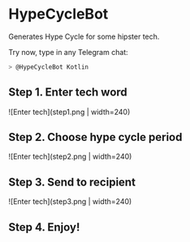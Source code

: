 # HypeCycleBot

Generates Hype Cycle for some hipster tech.

Try now, type in any Telegram chat:

```bash
> @HypeCycleBot Kotlin
```

## Step 1. Enter tech word

![Enter tech](step1.png | width=240)

## Step 2. Choose hype cycle period

![Enter tech](step2.png | width=240)

## Step 3. Send to recipient

![Enter tech](step3.png | width=240)

## Step 4. Enjoy!
